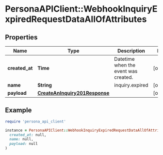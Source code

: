 # PersonaAPIClient::WebhookInquiryExpiredRequestDataAllOfAttributes

## Properties

| Name | Type | Description | Notes |
| ---- | ---- | ----------- | ----- |
| **created_at** | **Time** | Datetime when the event was created. | [optional] |
| **name** | **String** | inquiry.expired | [optional] |
| **payload** | [**CreateAnInquiry201Response**](CreateAnInquiry201Response.md) |  | [optional] |

## Example

```ruby
require 'persona_api_client'

instance = PersonaAPIClient::WebhookInquiryExpiredRequestDataAllOfAttributes.new(
  created_at: null,
  name: null,
  payload: null
)
```


